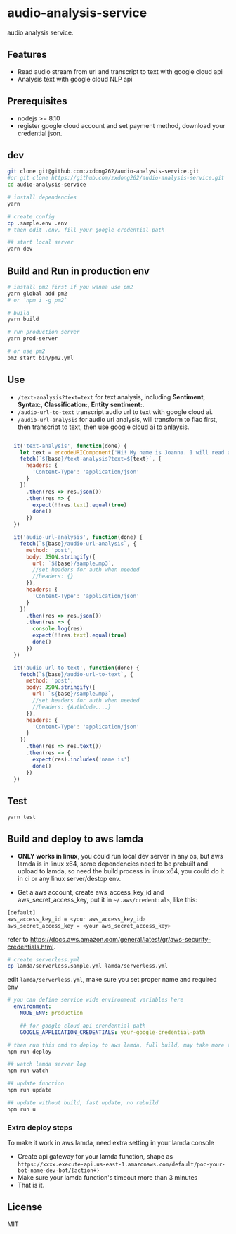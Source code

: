 # audio-analysis-service
audio analysis service.

## Features
- Read audio stream from url and transcript to text with google cloud api
- Analysis text with google cloud NLP api

## Prerequisites
- nodejs >= 8.10
- register google cloud account and set payment method, download your credential json.

## dev
```bash
git clone git@github.com:zxdong262/audio-analysis-service.git
#or git clone https://github.com/zxdong262/audio-analysis-service.git
cd audio-analysis-service

# install dependencies
yarn

# create config
cp .sample.env .env
# then edit .env, fill your google credential path

## start local server
yarn dev

```
## Build and Run in production env
```bash
# install pm2 first if you wanna use pm2
yarn global add pm2
# or `npm i -g pm2`

# build
yarn build

# run production server
yarn prod-server

# or use pm2
pm2 start bin/pm2.yml
```

## Use
- `/text-analysis?text=text` for text analysis, including **Sentiment**, **Syntax:**, **Classification:**, **Entity sentiment:**.
- `/audio-url-to-text` transcript audio url to text with google cloud ai.
- `/audio-url-analysis` for audio url analysis, will transform to flac first, then transcript to text, then use google cloud ai to anlaysis.


```js

  it('text-analysis', function(done) {
    let text = encodeURIComponent('Hi! My name is Joanna. I will read any text you type here')
    fetch(`${base}/text-analysis?text=${text}`, {
      headers: {
        'Content-Type': 'application/json'
      }
    })
      .then(res => res.json())
      .then(res => {
        expect(!!res.text).equal(true)
        done()
      })
  })

  it('audio-url-analysis', function(done) {
    fetch(`${base}/audio-url-analysis`, {
      method: 'post',
      body: JSON.stringify({
        url: `${base}/sample.mp3`,
        //set headers for auth when needed
        //headers: {}
      }),
      headers: {
        'Content-Type': 'application/json'
      }
    })
      .then(res => res.json())
      .then(res => {
        console.log(res)
        expect(!!res.text).equal(true)
        done()
      })
  })

  it('audio-url-to-text', function(done) {
    fetch(`${base}/audio-url-to-text`, {
      method: 'post',
      body: JSON.stringify({
        url: `${base}/sample.mp3`,
        //set headers for auth when needed
        //headers: {AuthCode....}
      }),
      headers: {
        'Content-Type': 'application/json'
      }
    })
      .then(res => res.text())
      .then(res => {
        expect(res).includes('name is')
        done()
      })
  })


```
## Test
```bash
yarn test
```


## Build and deploy to aws lamda

- **ONLY works in linux**, you could run local dev server in any os, but aws lamda is in linux x64, some dependencies need to be prebuilt and upload to lamda, so need the build process in linux x64, you could do it in ci or any linux server/destop env.

- Get a aws account, create aws_access_key_id and aws_secret_access_key, put it in `~/.aws/credentials`, like this:
```bash
[default]
aws_access_key_id = <your aws_access_key_id>
aws_secret_access_key = <your aws_secret_access_key>
```
refer to https://docs.aws.amazon.com/general/latest/gr/aws-security-credentials.html.


```bash
# create serverless.yml
cp lamda/serverless.sample.yml lamda/serverless.yml
```
edit `lamda/serverless.yml`, make sure you set proper name and required env
```yml
# you can define service wide environment variables here
  environment:
    NODE_ENV: production

    ## for google cloud api crendential path
    GOOGLE_APPLICATION_CREDENTIALS: your-google-credential-path

```

```bash
# then run this cmd to deploy to aws lamda, full build, may take more time
npm run deploy

## watch lamda server log
npm run watch

## update function
npm run update

## update without build, fast update, no rebuild
npm run u
```

### Extra deploy steps
To make it work in aws lamda, need extra setting in your lamda console

- Create api gateway for your lamda function, shape as `https://xxxx.execute-api.us-east-1.amazonaws.com/default/poc-your-bot-name-dev-bot/{action+}`
- Make sure your lamda function's timeout more than 3 minutes
- That is it.

## License
MIT

